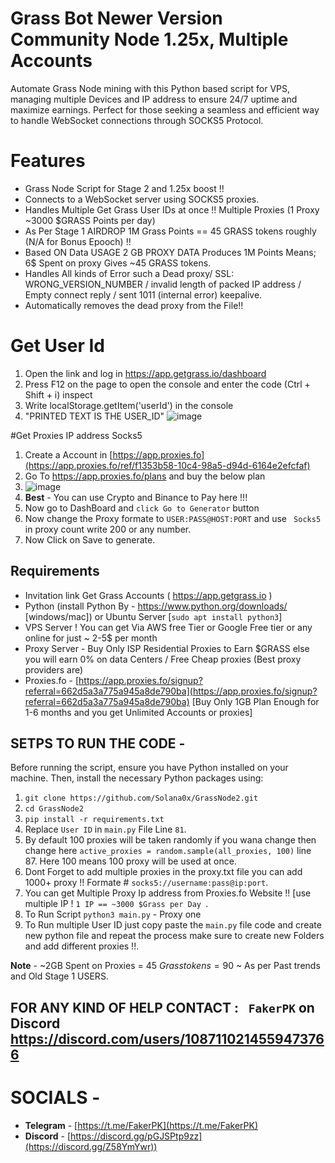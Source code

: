 # Grass Bot Newer Version Community Node 1.25x, Multiple Accounts
Automate Grass Node mining with this Python based script for VPS, managing multiple Devices and IP address to ensure 24/7 uptime and maximize earnings. Perfect for those seeking a seamless and efficient way to handle WebSocket connections through SOCKS5 Protocol.

# Features
* Grass Node Script for Stage 2 and 1.25x boost !!
* Connects to a WebSocket server using SOCKS5 proxies.
* Handles Multiple Get Grass User IDs at once !! Multiple Proxies (1 Proxy ~3000 $GRASS Points per day)
* As Per Stage 1 AIRDROP 1M Grass Points == 45 GRASS tokens roughly (N/A for Bonus Epooch) !!
* Based ON Data USAGE 2 GB PROXY DATA Produces 1M Points Means; 6$ Spent on proxy Gives ~45 GRASS tokens.
* Handles All kinds of Error such a Dead proxy/ SSL: WRONG_VERSION_NUMBER / invalid length of packed IP address / Empty connect reply / sent 1011 (internal error) keepalive.
* Automatically removes the dead proxy from the File!!

# Get User Id

1. Open the link and log in https://app.getgrass.io/dashboard
2. Press F12 on the page to open the console and enter the code (Ctrl + Shift + i) inspect
3. Write localStorage.getItem('userId') in the console
4. "PRINTED TEXT IS THE USER_ID"
![image](https://github.com/user-attachments/assets/335fd8e1-050f-4064-ac3b-0c86e934d2c4)

#Get Proxies IP address Socks5 

1. Create a Account in [https://app.proxies.fo](https://app.proxies.fo/ref/f1353b58-10c4-98a5-d94d-6164e2efcfaf)
2. Go To https://app.proxies.fo/plans and buy the below plan
3. ![image](https://github.com/user-attachments/assets/4a3328b9-e96d-416c-b357-37b5d9780cd8)
4. **Best** - You can use Crypto and Binance to Pay here !!!
5. Now go to DashBoard and `click Go to Generator` button
6. Now change the Proxy formate to ` USER:PASS@HOST:PORT ` and use ` Socks5` in proxy count write 200 or any number.
7. Now Click on Save to generate.

## Requirements

- Invitation link Get Grass Accounts ( https://app.getgrass.io )
- Python (install Python By - https://www.python.org/downloads/ [windows/mac]) or Ubuntu Server [`sudo apt install python3`]
- VPS Server ! You can get Via AWS free Tier or Google Free tier or any online for just ~ 2-5$ per month
- Proxy Server - Buy Only ISP Residential Proxies to Earn $GRASS else you will earn 0% on data Centers / Free Cheap proxies (Best proxy providers are)
- Proxies.fo -  [https://app.proxies.fo/signup?referral=662d5a3a775a945a8de790ba](https://app.proxies.fo/signup?referral=662d5a3a775a945a8de790ba) [Buy Only 1GB Plan Enough for 1-6 months and you get Unlimited Accounts or proxies]
  
## SETPS TO RUN THE CODE -

Before running the script, ensure you have Python installed on your machine. Then, install the necessary Python packages using:

1. ``` git clone https://github.com/Solana0x/GrassNode2.git ```
2. ``` cd GrassNode2 ```
3. ``` pip install -r requirements.txt ```
4. Replace `User ID` in `main.py` File Line ```81```.
5. By default 100 proxies will be taken randomly if you wana change then change here `active_proxies = random.sample(all_proxies, 100)` line 87. Here 100 means 100 proxy will be used at once.
6. Dont Forget to add multiple proxies in the proxy.txt file you can add 1000+ proxy !! Formate # `socks5://username:pass@ip:port`.
7. You can get Multiple Proxy Ip address from Proxies.fo Website !! [use multiple IP ! `1 IP == ~3000 $Grass per Day `.
8. To Run Script `python3 main.py` - Proxy one
10. To Run multiple User ID just copy paste the `main.py` file code and create new python file and repeat the process make sure to create new Folders and add different proxies !!. 

**Note** - ~2GB Spent on Proxies = 45 $Grass tokens = 90$ ~ As per Past trends and Old Stage 1 USERS.

## FOR ANY KIND OF HELP CONTACT : ` FakerPK` on Discord  https://discord.com/users/1087110214559473766

# SOCIALS -

- **Telegram** - [https://t.me/FakerPK](https://t.me/FakerPK)
- **Discord** - [https://discord.gg/pGJSPtp9zz](https://discord.gg/Z58YmYwr))
